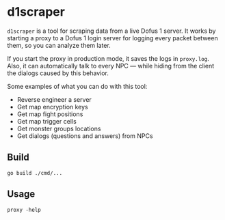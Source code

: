# d1scraper

`d1scraper` is a tool for scraping data from a live Dofus 1 server. It works by starting a proxy to a Dofus 1 login
server for logging every packet between them, so you can analyze them later.

If you start the proxy in production mode, it saves the logs in `proxy.log`. Also, it can automatically talk to every
NPC — while hiding from the client the dialogs caused by this behavior.

Some examples of what you can do with this tool:

- Reverse engineer a server
- Get map encryption keys
- Get map fight positions
- Get map trigger cells
- Get monster groups locations
- Get dialogs (questions and answers) from NPCs

## Build

```console
go build ./cmd/...
```

## Usage

```console
proxy -help
```
